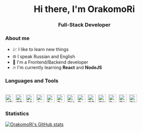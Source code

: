 <div id="header" align="center">
	<h1>Hi there, I'm OrakomoRi</h1>
	<h3>Full-Stack Developer</h3>
</div>

### About me

- :chart: I like to learn new things
- :globe_with_meridians:  I speak Russian and English
- :seedling: I'm a Frontend/Backend developer
- :fire: I'm currently learning **React** and **NodeJS**

<div id="languages_tools">
	<h3>Languages and Tools</h3>
	<br>
	<img src="https://cdn.jsdelivr.net/gh/devicons/devicon/icons/html5/html5-original.svg" title="HTML5" alt="HTML5" width="25" height="25"/>&nbsp;
	<img src="https://cdn.jsdelivr.net/gh/devicons/devicon/icons/css3/css3-original.svg" title="CSS3" alt="CSS3" width="25" height="25"/>&nbsp;
	<img src="https://cdn.jsdelivr.net/gh/devicons/devicon/icons/sass/sass-original.svg" title="SASS" alt="SASS" width="25" height="25"/>&nbsp;
	<img src="https://cdn.jsdelivr.net/gh/devicons/devicon/icons/javascript/javascript-original.svg" title="JavaScript" alt="JavaScript" width="25" height="25"/>&nbsp;
	<img src="https://cdn.jsdelivr.net/gh/devicons/devicon/icons/typescript/typescript-original.svg" title="TypeScript" alt="TypeScript" width="25" height="25"/>&nbsp;
	<img src="https://cdn.jsdelivr.net/gh/devicons/devicon/icons/react/react-original.svg" title="React" alt="React" width="25" height="25"/>&nbsp;
	<img src="https://cdn.jsdelivr.net/gh/devicons/devicon/icons/php/php-original.svg" title="PHP" alt="PHP" width="25" height="25"/>&nbsp;
	<img src="https://cdn.jsdelivr.net/gh/devicons/devicon/icons/python/python-original.svg" title="Python" alt="Python" width="25" height="25"/>&nbsp;
	<img src="https://cdn.jsdelivr.net/gh/devicons/devicon/icons/sqlite/sqlite-original.svg" title="SQLite" alt="SQLite" width="25" height="25"/>&nbsp;
	<img src="https://cdn.jsdelivr.net/gh/devicons/devicon/icons/csharp/csharp-original.svg" title="C#" alt="C#" width="25" height="25"/>&nbsp;
	<img src="https://cdn.jsdelivr.net/gh/devicons/devicon/icons/cplusplus/cplusplus-original.svg" title="C++" alt="C++" width="25" height="25"/>&nbsp;
	<img src="https://cdn.jsdelivr.net/gh/devicons/devicon/icons/github/github-original.svg" title="GitHub" alt="GitHub" width="25" height="25"/>&nbsp;
	<img src="https://cdn.jsdelivr.net/gh/devicons/devicon/icons/git/git-original.svg" title="Git" alt="Git" width="25" height="25"/>&nbsp;
</div>

### Statistics

[![OrakomoRi's GitHub stats](https://github-readme-stats.vercel.app/api/top-langs/?username=OrakomoRi&show_icons=true&layout=compact&theme=vision-friendly-dark)](https://github.com/anuraghazra/github-readme-stats)
